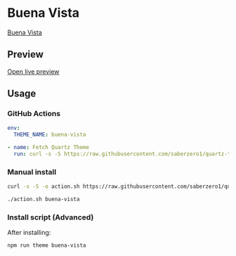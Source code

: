 # Buena Vista

[Buena Vista](https://github.com/oqipodev/)

## Preview

[Open live preview](https://quartz-themes.github.io/buena-vista/)

## Usage

### GitHub Actions

```yaml
env:
  THEME_NAME: buena-vista
```

```yaml
- name: Fetch Quartz Theme
  run: curl -s -S https://raw.githubusercontent.com/saberzero1/quartz-themes/master/action.sh | bash -s -- $THEME_NAME
```

### Manual install

```bash
curl -s -S -o action.sh https://raw.githubusercontent.com/saberzero1/quartz-themes/master/action.sh

./action.sh buena-vista
```

### Install script (Advanced)

After installing:

```bash
npm run theme buena-vista
```
